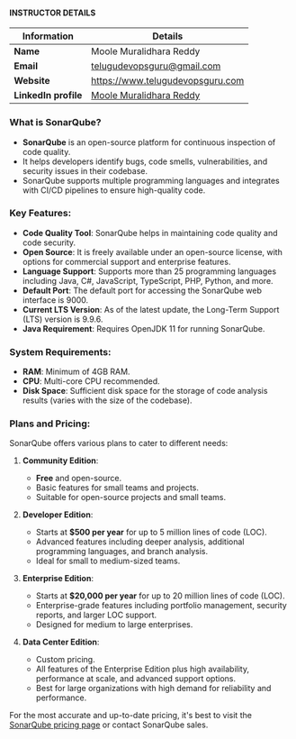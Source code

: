 #### INSTRUCTOR DETAILS

|  Information             | Details                                                                      |
|----------------------    |------------------------------------------------------------------------------|
| **Name**                 | Moole Muralidhara Reddy                                                      |
| **Email**                | telugudevopsguru@gmail.com                                                |
| **Website**              | https://www.telugudevopsguru.com               |
| **LinkedIn profile**     | [Moole Muralidhara Reddy](https://www.linkedin.com/in/moole-muralidhara-reddy) |

### What is SonarQube?

- **SonarQube**  is an open-source platform for continuous inspection of code quality.
- It helps developers identify bugs, code smells, vulnerabilities, and security issues in their codebase.
- SonarQube supports multiple programming languages and integrates with CI/CD pipelines to ensure high-quality code.
  
### Key Features:

- **Code Quality Tool**: SonarQube helps in maintaining code quality and code security.
- **Open Source**: It is freely available under an open-source license, with options for commercial support and enterprise features.
- **Language Support**: Supports more than 25 programming languages including Java, C#, JavaScript, TypeScript, PHP, Python, and more.
- **Default Port**: The default port for accessing the SonarQube web interface is 9000.
- **Current LTS Version**: As of the latest update, the Long-Term Support (LTS) version is 9.9.6.
- **Java Requirement**: Requires OpenJDK 11 for running SonarQube.

### System Requirements:

- **RAM**: Minimum of 4GB RAM.
- **CPU**: Multi-core CPU recommended.
- **Disk Space**: Sufficient disk space for the storage of code analysis results (varies with the size of the codebase).

### Plans and Pricing:

SonarQube offers various plans to cater to different needs:

1. **Community Edition**:
   - **Free** and open-source.
   - Basic features for small teams and projects.
   - Suitable for open-source projects and small teams.

2. **Developer Edition**:
   - Starts at **$500 per year** for up to 5 million lines of code (LOC).
   - Advanced features including deeper analysis, additional programming languages, and branch analysis.
   - Ideal for small to medium-sized teams.

3. **Enterprise Edition**:
   - Starts at **$20,000 per year** for up to 20 million lines of code (LOC).
   - Enterprise-grade features including portfolio management, security reports, and larger LOC support.
   - Designed for medium to large enterprises.

4. **Data Center Edition**:
   - Custom pricing.
   - All features of the Enterprise Edition plus high availability, performance at scale, and advanced support options.
   - Best for large organizations with high demand for reliability and performance.

For the most accurate and up-to-date pricing, it's best to visit the [SonarQube pricing page](https://www.sonarsource.com/plans-and-pricing/sonarqube/) or contact SonarQube sales.
